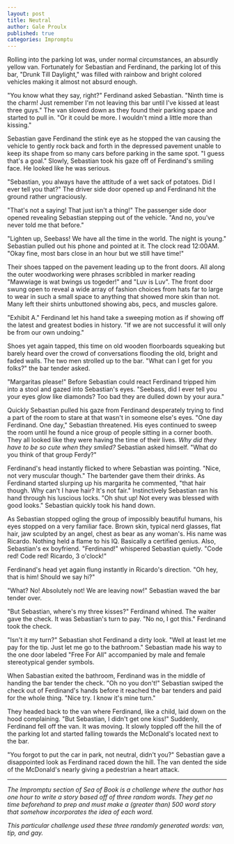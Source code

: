 ```yaml
---
layout: post
title: Neutral
author: Gale Proulx
published: true
categories: Impromptu
---
```


Rolling into the parking lot was, under normal circumstances, an absurdly yellow van. Fortunately for Sebastian and Ferdinand, the parking lot of this bar, "Drunk Till Daylight," was filled with rainbow and bright colored vehicles making it almost not absurd enough.

"You know what they say, right?" Ferdinand asked Sebastian. "Ninth time is the charm! Just remember I'm not leaving this bar until I've kissed at least three guys." The van slowed down as they found their parking space and started to pull in. "Or it could be more. I wouldn't mind a little more than kissing."

Sebastian gave Ferdinand the stink eye as he stopped the van causing the vehicle to gently rock back and forth in the depressed pavement unable to keep its shape from so many cars before parking in the same spot. "I guess that's a goal." Slowly, Sebastian took his gaze off of Ferdinand's smiling face. He looked like he was serious.

"Sebastian, you always have the attitude of a wet sack of potatoes. Did I ever tell you that?" The driver side door opened up and Ferdinand hit the ground rather ungraciously.

"That's not a saying! That just isn't a thing!" The passenger side door opened revealing Sebastian stepping out of the vehicle. "And no, you've never told me that before."

"Lighten up, Seebass! We have all the time in the world. The night is young." Sebastian pulled out his phone and pointed at it. The clock read 12:00AM. "Okay fine, most bars close in an hour but we still have time!"

Their shoes tapped on the pavement leading up to the front doors. All along the outer woodworking were phrases scribbled in marker reading "Mawwiage is wat bwings us togeder!" and "Luv is Luv". The front door swung open to reveal a wide array of fashion choices from hats far to large to wear in such a small space to anything that showed more skin than not. Many left their shirts unbuttoned showing abs, pecs, and muscles galore.

"Exhibit A." Ferdinand let his hand take a sweeping motion as if showing off the latest and greatest bodies in history. "If we are not successful it will only be from our own undoing."

Shoes yet again tapped, this time on old wooden floorboards squeaking but barely heard over the crowd of conversations flooding the old, bright and faded walls. The two men strolled up to the bar. "What can I get for you folks?" the bar tender asked.

"Margaritas please!" Before Sebastian could react Ferdinand tripped him into a stool and gazed into Sebastian's eyes. "Seebass, did I ever tell you your eyes glow like diamonds? Too bad they are dulled down by your aura."

Quickly Sebastian pulled his gaze from Ferdinand desperately trying to find a part of the room to stare at that wasn't in someone else's eyes. "One day Ferdinand. One day," Sebastian threatened. His eyes continued to sweep the room until he found a nice group of people sitting in a corner booth. They all looked like they were having the time of their lives. _Why did they have to be so cute when they smiled?_ Sebastian asked himself. "What do you think of that group Ferdy?"

Ferdinand's head instantly flicked to where Sebastian was pointing. "Nice, not very muscular though." The bartender gave them their drinks. As Ferdinand started slurping up his margarita he commented, "that hair though. Why can't I have hair? It's not fair." Instinctively Sebastian ran his hand through his luscious locks. "Oh shut up! Not every was blessed with good looks." Sebastian quickly took his hand down.

As Sebastian stopped ogling the group of impossibly beautiful humans, his eyes stopped on a very familiar face. Brown skin, typical nerd glasses, flat hair, jaw sculpted by an angel, chest as bear as any woman's. His name was Ricardo. Nothing held a flame to his IQ. Basically a certified genius. Also, Sebastian's ex boyfriend. "Ferdinand!" whispered Sebastian quietly. "Code red! Code red! Ricardo, 3 o'clock!"

Ferdinand's head yet again flung instantly in Ricardo's direction. "Oh hey, that is him! Should we say hi?"

"What? No! Absolutely not! We are leaving now!" Sebastian waved the bar tender over.

"But Sebastian, where's my three kisses?" Ferdinand whined. The waiter gave the check. It was Sebastian's turn to pay. "No no, I got this." Ferdinand took the check.

"Isn't it my turn?" Sebastian shot Ferdinand a dirty look. "Well at least let me pay for the tip. Just let me go to the bathroom." Sebastian made his way to the one door labeled "Free For All" accompanied by male and female stereotypical gender symbols.

When Sabastian exited the bathroom, Ferdinand was in the middle of handing the bar tender the check. "Oh no you don't!" Sebastian swiped the check out of Ferdinand's hands before it reached the bar tenders and paid for the whole thing. "Nice try. I know it's mine turn."

They headed back to the van where Ferdinand, like a child, laid down on the hood complaining. "But Sebastian, I didn't get one kiss!" Suddenly, Ferdinand fell off the van. It was moving. It slowly toppled off the hill the of the parking lot and started falling towards the McDonald's located next to the bar.

"You forgot to put the car in park, not neutral, didn't you?" Sebastian gave a disappointed look as Ferdinand raced down the hill. The van dented the side of the McDonald's nearly giving a pedestrian a heart attack.

---

_The Impromptu section of Sea of Book is a challenge where the author has one hour to write a story based off of three random words. They get no time beforehand to prep and must make a (greater than) 500 word story that somehow incorporates the idea of each word._

_This particular challenge used these three randomly generated words: van, tip, and gay._
